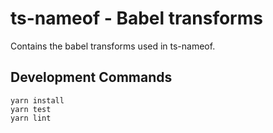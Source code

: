 # ts-nameof - Babel transforms

Contains the babel transforms used in ts-nameof.

## Development Commands

```
yarn install
yarn test
yarn lint
```
